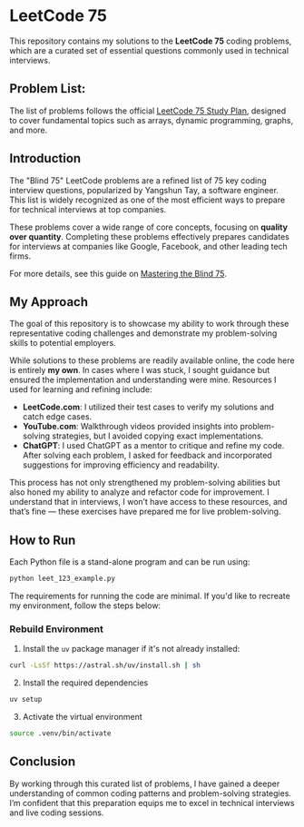 # LeetCode 75
This repository contains my solutions to the **LeetCode 75** coding problems, which are a curated set of essential questions commonly used in technical interviews.

## Problem List:
The list of problems follows the official [LeetCode 75 Study Plan](https://leetcode.com/studyplan/leetcode-75/), designed to cover fundamental topics such as arrays, dynamic programming, graphs, and more.

## Introduction
The "Blind 75" LeetCode problems are a refined list of 75 key coding interview questions, popularized by Yangshun Tay, a software engineer. This list is widely recognized as one of the most efficient ways to prepare for technical interviews at top companies.

These problems cover a wide range of core concepts, focusing on **quality over quantity**. Completing these problems effectively prepares candidates for interviews at companies like Google, Facebook, and other leading tech firms.

For more details, see this guide on [Mastering the Blind 75](https://algocademy.com/blog/mastering-the-blind-75-your-ultimate-guide-to-leetcode-success).

## My Approach
The goal of this repository is to showcase my ability to work through these representative coding challenges and demonstrate my problem-solving skills to potential employers.

While solutions to these problems are readily available online, the code here is entirely **my own**. In cases where I was stuck, I sought guidance but ensured the implementation and understanding were mine. Resources I used for learning and refining include:
- **LeetCode.com**: I utilized their test cases to verify my solutions and catch edge cases.
- **YouTube.com**: Walkthrough videos provided insights into problem-solving strategies, but I avoided copying exact implementations.
- **ChatGPT**: I used ChatGPT as a mentor to critique and refine my code. After solving each problem, I asked for feedback and incorporated suggestions for improving efficiency and readability.

This process has not only strengthened my problem-solving abilities but also honed my ability to analyze and refactor code for improvement. I understand that in interviews, I won’t have access to these resources, and that’s fine — these exercises have prepared me for live problem-solving.

## How to Run

Each Python file is a stand-alone program and can be run using:
```bash
python leet_123_example.py
```
The requirements for running the code are minimal. If you'd like to recreate my environment, follow the steps below:

### Rebuild Environment
1. Install the `uv` package manager if it's not already installed:
```bash
curl -LsSf https://astral.sh/uv/install.sh | sh
```
2. Install the required dependencies
```bash
uv setup
```
3. Activate the virtual environment
```bash
source .venv/bin/activate
```

## Conclusion
By working through this curated list of problems, I have gained a deeper understanding of common coding patterns and problem-solving strategies. I’m confident that this preparation equips me to excel in technical interviews and live coding sessions.
